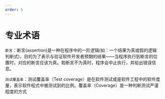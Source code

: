 ```yaml
---
order: 5
---
```


# 专业术语

`断言`：断言(assertion)是一种在程序中的一阶逻辑(如：一个结果为真或假的逻辑判断式)，目的为了表示与验证软件开发者预期的结果——当程序执行到断言的位置时，对应的断言应该为真。若断言不为真时，程序会中止执行，并给出错误信息。

`测试覆盖率`：测试覆盖率（Test coverage）是在软件测试或是软件工程中的软件度量，表示软件程式中被测试到的比例。覆盖率（Coverage）是一种判断测试严谨程度的方式
